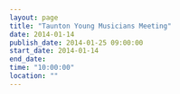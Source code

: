 ```yaml
---
layout: page
title: "Taunton Young Musicians Meeting"
date: 2014-01-14
publish_date: 2014-01-25 09:00:00
start_date: 2014-01-14
end_date: 
time: "10:00:00"
location: ""
---
```



